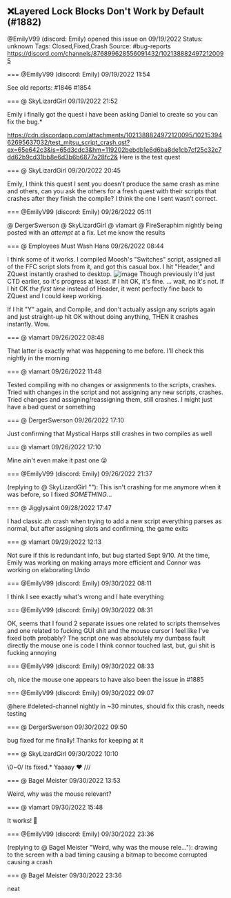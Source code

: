 ## ❌Layered Lock Blocks Don't Work by Default (#1882)
@EmilyV99 (discord: Emily) opened this issue on 09/19/2022
Status: unknown
Tags: Closed,Fixed,Crash
Source: #bug-reports https://discord.com/channels/876899628556091432/1021388824972120095


=== @EmilyV99 (discord: Emily) 09/19/2022 11:54

See old reports:
#1846
#1854

=== @ SkyLizardGirl 09/19/2022 21:52

Emily i finally got the quest i have been asking Daniel to create so you can fix the bug.*

https://cdn.discordapp.com/attachments/1021388824972120095/1021539462695637032/test_mitsu_script_crash.qst?ex=65e642c3&is=65d3cdc3&hm=119202bebdb1e6d6ba8de1cb7cf25c32c7dd62b9cd31bb8e6d3b6b6877a28fc2&
Here is the test quest

=== @ SkyLizardGirl 09/20/2022 20:45

Emily,  I think this quest I sent you doesn’t produce the same crash as mine and others,  can you ask the others for a fresh quest with their scripts that crashes after they finish the compile? I think the one I sent wasn’t correct.

=== @EmilyV99 (discord: Emily) 09/26/2022 05:11

@ DergerSwerson @ SkyLizardGirl @ vlamart @ FireSeraphim nightly being posted with an *attempt* at a fix.
Let me know the results

=== @ Employees Must Wash Hans 09/26/2022 08:44

I think some of it works.
I compiled Moosh's "Switches" script, assigned all of the FFC script slots from it, and got this casual box.  I hit "Header," and ZQuest instantly crashed to desktop.
![image](https://cdn.discordapp.com/attachments/1021388824972120095/1023877652135809034/unknown.png?ex=65e589de&is=65d314de&hm=67415d5dff3e46339067b0e0fc73358599f19520b676f260c0d3344ee6fde499&)
Though previously it'd just CTD earlier, so it's progress at least.
If I hit OK, it's fine.
... wait, no it's not.  If I hit OK _the first time_ instead of Header, it went perfectly fine back to ZQuest and I could keep working.

If I hit "Y" again, and Compile, and don't actually assign any scripts again and just straight-up hit OK without doing anything, THEN it crashes instantly.  Wow.

=== @ vlamart 09/26/2022 08:48

That latter is exactly what was happening to me before. I'll check this nightly in the morning

=== @ vlamart 09/26/2022 11:48

Tested compiling with no changes or assignments to the scripts, crashes. Tried with changes in the script and not assigning any new scripts, crashes. Tried changes and assigning/reassigning them, still crashes. I might just have a bad quest or something

=== @ DergerSwerson 09/26/2022 17:10

Just confirming that Mystical Harps still crashes in two compiles as well

=== @ vlamart 09/26/2022 17:10

Mine ain't even make it past one 😝

=== @EmilyV99 (discord: Emily) 09/26/2022 21:37

(replying to @ SkyLizardGirl ""): This isn't crashing for me anymore when it was before, so I fixed *SOMETHING*...

=== @ Jigglysaint 09/28/2022 17:47

I had classic.zh crash when trying to add a new script
everything parses as normal, but after assigning slots and confirming, the game exits

=== @ vlamart 09/29/2022 12:13

Not sure if this is redundant info, but bug started Sept 9/10. At the time, Emily was working on making arrays more efficient and Connor was working on elaborating Undo

=== @EmilyV99 (discord: Emily) 09/30/2022 08:11

I think I see exactly what's wrong
and I hate everything

=== @EmilyV99 (discord: Emily) 09/30/2022 08:31

OK, seems that I found 2 separate issues
one related to scripts themselves
and one related to fucking GUI shit and the mouse cursor
I feel like I've fixed both probably?
The script one was absolutely my dumbass fault directly
the mouse one is code I think connor touched last, but, gui shit is fucking annoying

=== @EmilyV99 (discord: Emily) 09/30/2022 08:33

oh, nice
the mouse one appears to have also been the issue in #1885

=== @EmilyV99 (discord: Emily) 09/30/2022 09:07

@here #deleted-channel nightly in ~30 minutes, should fix this crash, needs testing

=== @ DergerSwerson 09/30/2022 09:50

bug fixed for me finally! Thanks for keeping at it

=== @ SkyLizardGirl 09/30/2022 10:10

\0~0/  Its fixed.*
Yaaaay
❤️
///

=== @ Bagel Meister 09/30/2022 13:53

Weird, why was the mouse relevant?

=== @ vlamart 09/30/2022 15:48

It works! 🎉

=== @EmilyV99 (discord: Emily) 09/30/2022 23:36

(replying to @ Bagel Meister "Weird, why was the mouse rele…"): drawing to the screen
with a bad timing
causing a bitmap to become corrupted
causing a crash

=== @ Bagel Meister 09/30/2022 23:36

neat
